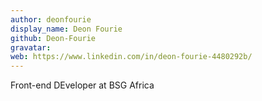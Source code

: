```yaml
---
author: deonfourie
display_name: Deon Fourie
github: Deon-Fourie
gravatar: 
web: https://www.linkedin.com/in/deon-fourie-4480292b/
---
```


Front-end DEveloper at BSG Africa
